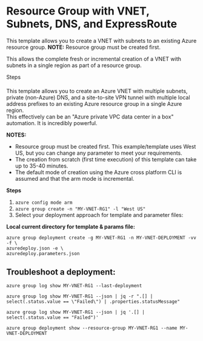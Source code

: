 # Resource Group with VNET, Subnets, DNS, and ExpressRoute

This template allows you to create a VNET with subnets to an existing Azure resource group. **NOTE:** Resource group must be created first.

This allows the complete fresh or incremental creation of a VNET with subnets in a single region as part of a resource group.

Steps
####
This template allows you to create an Azure VNET with multiple subnets, private (non-Azure) DNS, and a site-to-site VPN tunnel with multiple local address prefixes to an existing Azure resource group in a single Azure region.   
This effectively can be an "Azure private VPC data center in a box" automation.  It is incredibly powerful.

**NOTES:** 
* Resource group must be created first.  This example/template uses West US, but you can change any parameter to meet your requirements.  
* The creation from scratch (first time execution) of this template can take up to 35-40 minutes.  
* The default mode of creation using the Azure cross platform CLI is assumed and that the arm mode is incremental.  



**Steps** 
1. ```azure config mode arm```  
2. ```azure group create -n "MY-VNET-RG1" -l "West US"```  
3. Select your deployment approach for template and parameter files:  

**Local current directory for template & params file:**
```
azure group deployment create -g MY-VNET-RG1 -n MY-VNET-DEPLOYMENT -vv -f \
azuredeploy.json -e \
azuredeploy.parameters.json
```  



Troubleshoot a deployment:
----------------------------
```
azure group log show MY-VNET-RG1 --last-deployment
```  

```
azure group log show MY-VNET-RG1 --json | jq -r ".[] | select(.status.value == \"Failed\") | .properties.statusMessage"
```  

```
azure group log show MY-VNET-RG1 --json | jq '.[] | select(.status.value == "Failed")'
```  

```
azure group deployment show --resource-group MY-VNET-RG1 --name MY-VNET-DEPLOYMENT
```  






